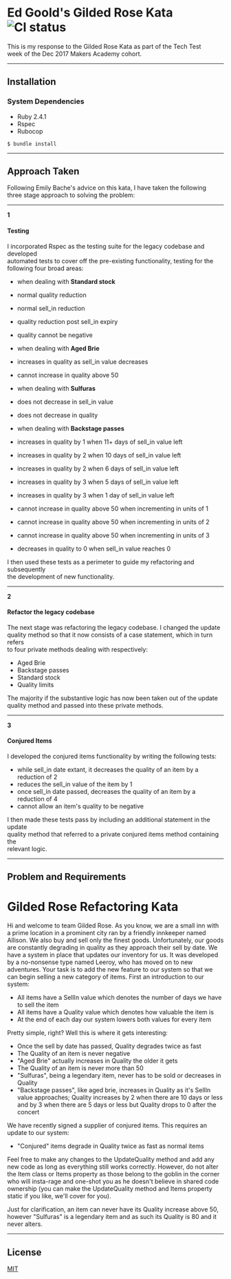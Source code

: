 # **Ed Goold's Gilded Rose Kata** ![CI status](https://img.shields.io/badge/build-passing-brightgreen.svg)

This is my response to the Gilded Rose Kata as part of the Tech Test  
week of the Dec 2017 Makers Academy cohort.

---

## Installation

### System Dependencies

* Ruby 2.4.1
* Rspec
* Rubocop

`$ bundle install`

---

## Approach Taken

Following Emily Bache's advice on this kata, I have taken the following  
three stage approach to solving the problem:

---  

**1**

#### Testing

I incorporated Rspec as the testing suite for the legacy codebase and developed  
automated tests to cover off the pre-existing functionality, testing for the  
following four broad areas:

- when dealing with **Standard stock**
 - normal quality reduction
 - normal sell_in reduction
 - quality reduction post sell_in expiry
 - quality cannot be negative

- when dealing with **Aged Brie**
 - increases in quality as sell_in value decreases
 - cannot increase in quality above 50

- when dealing with **Sulfuras**
 - does not decrease in sell_in value
 - does not decrease in quality

- when dealing with **Backstage passes**
 - increases in quality by 1 when 11+ days of sell_in value left
 - increases in quality by 2 when 10 days of sell_in value left
 - increases in quality by 2 when 6 days of sell_in value left
 - increases in quality by 3 when 5 days of sell_in value left
 - increases in quality by 3 when 1 day of sell_in value left
 - cannot increase in quality above 50 when incrementing in units of 1
 - cannot increase in quality above 50 when incrementing in units of 2
 - cannot increase in quality above 50 when incrementing in units of 3
 - decreases in quality to 0 when sell_in value reaches 0

I then used these tests as a perimeter to guide my refactoring and subsequently  
the development of new functionality.

---

**2**

#### Refactor the legacy codebase

The next stage was refactoring the legacy codebase.  I changed the update quality
 method so that it now consists of a case statement, which in turn refers  
 to four private methods dealing with respectively:

- Aged Brie
- Backstage passes
- Standard stock
- Quality limits

The majority if the substantive logic has now been taken out of the update  
quality method and passed into these private methods.

---

**3**

#### Conjured Items

I developed the conjured items functionality by writing the following tests:

 - while sell_in date extant, it decreases the quality of an item by a reduction
  of 2
 - reduces the sell_in value of the item by 1
 - once sell_in date passed, decreases the quality of an item by a reduction of 4  
 - cannot allow an item's quality to be negative

I then made these tests pass by including an additional statement in the update  
quality method that referred to a private conjured items method containing the  
relevant logic.

---

## Problem and Requirements

# Gilded Rose Refactoring Kata

Hi and welcome to team Gilded Rose. As you know, we are a small inn with a
prime location in a prominent city ran by a friendly innkeeper named
Allison. We also buy and sell only the finest goods. Unfortunately, our
goods are constantly degrading in quality as they approach their sell by
date. We have a system in place that updates our inventory for us. It was
developed by a no-nonsense type named Leeroy, who has moved on to new
adventures. Your task is to add the new feature to our system so that we
can begin selling a new category of items. First an introduction to our
system:

- All items have a SellIn value which denotes the number of days we have
to sell the item
- All items have a Quality value which denotes how valuable the item is
- At the end of each day our system lowers both values for every item

Pretty simple, right? Well this is where it gets interesting:

- Once the sell by date has passed, Quality degrades twice as fast
- The Quality of an item is never negative
- "Aged Brie" actually increases in Quality the older it gets
- The Quality of an item is never more than 50
- "Sulfuras", being a legendary item, never has to be sold or decreases
in Quality
- "Backstage passes", like aged brie, increases in Quality as it's SellIn
value approaches; Quality increases by 2 when there are 10 days or less
and by 3 when there are 5 days or less but Quality drops to 0 after the
concert

We have recently signed a supplier of conjured items. This requires an
update to our system:

- "Conjured" items degrade in Quality twice as fast as normal items

Feel free to make any changes to the UpdateQuality method and add any
new code as long as everything still works correctly. However, do not
alter the Item class or Items property as those belong to the goblin
in the corner who will insta-rage and one-shot you as he doesn't
believe in shared code ownership (you can make the UpdateQuality
method and Items property static if you like, we'll cover for you).

Just for clarification, an item can never have its Quality increase
above 50, however "Sulfuras" is a legendary item and as such its
Quality is 80 and it never alters.

---

## License

[MIT](https://choosealicense.com/licenses/mit/)
